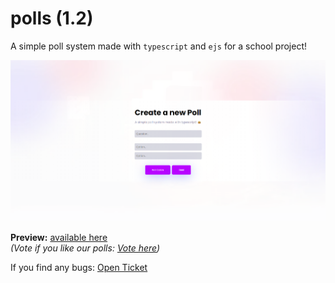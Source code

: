 # polls (1.2)
A simple poll system made with `typescript` and `ejs` for a school project!

<img src="https://github.com/DeeKaPPy/polls/blob/main/media/polls.png">

**Preview:** <a href="https://polls.dkcode.eu">available here</a> <br>
<i>(Vote if you like our polls: <a href="https://polls.dkcode.eu/polls/BfiQTA">Vote here</a>)</i>

If you find any bugs: <a href="https://github.com/DeeKaPPy/polls/issues">Open Ticket</a>
